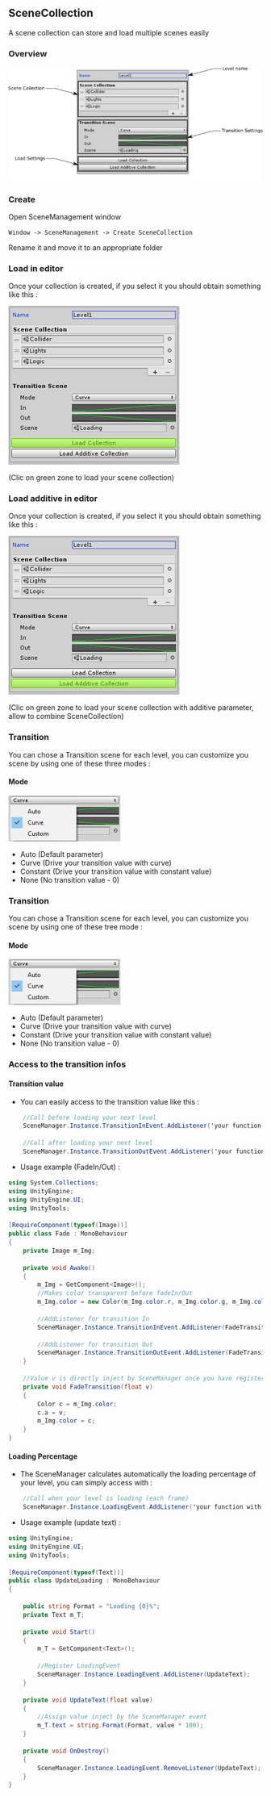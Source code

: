## SceneCollection

A scene collection can store and load multiple scenes easily

### Overview
![SceneCollection panel](https://github.com/Nicolas-Constanty/UnityTools/blob/master/docs/images/SceneCollectionPanel.png)

### Create

Open SceneManagement window
```
Window -> SceneManagement -> Create SceneCollection
```

Rename it and move it to an appropriate folder

### Load in editor

Once your collection is created, if you select it you should obtain something like this :

![Capture load collection](https://github.com/Nicolas-Constanty/UnityTools/blob/master/docs/images/SceneCollection-LoadCollection.png)

(Clic on green zone to load your scene collection)

### Load additive in editor

Once your collection is created, if you select it you should obtain something like this :

![Capture load additive collection](https://github.com/Nicolas-Constanty/UnityTools/blob/master/docs/images/SceneCollection-LoadAdditiveCollection.png)

(Clic on green zone to load your scene collection with additive parameter, allow to combine SceneCollection)

### Transition

You can chose a Transition scene for each level, you can customize you scene by using one of these three modes :

#### Mode
![Capture mode](https://github.com/Nicolas-Constanty/UnityTools/blob/master/docs/images/SceneCollection-Mode.png)

* Auto (Default parameter)
* Curve (Drive your transition value with curve)
* Constant (Drive your transition value with constant value)
* None (No transition value - 0)

### Transition 
 
You can chose a Transition scene for each level, you can customize you scene by using one of these tree mode : 
 
#### Mode 
![Capture mode](https://github.com/Nicolas-Constanty/UnityTools/blob/master/images/SceneCollection-Mode.png) 
 
* Auto (Default parameter) 
* Curve (Drive your transition value with curve) 
* Constant (Drive your transition value with constant value) 
* None (No transition value - 0) 
 
### Access to the transition infos 
 
#### Transition value 
 
* You can easily access to the transition value like this : 
 
```csharp 
    //Call before loading your next level 
    SceneManager.Instance.TransitionInEvent.AddListener('your function with float parameter'); 
     
    //Call after loading your next level 
    SceneManager.Instance.TransitionOutEvent.AddListener('your function with float parameter'); 
``` 
 
* Usage example (FadeIn/Out) : 
 
```csharp 
using System.Collections; 
using UnityEngine; 
using UnityEngine.UI; 
using UnityTools; 
 
[RequireComponent(typeof(Image))] 
public class Fade : MonoBehaviour 
{ 
    private Image m_Img; 
 
    private void Awake() 
    { 
        m_Img = GetComponent<Image>(); 
        //Makes color transparent before fadeIn/Out 
        m_Img.color = new Color(m_Img.color.r, m_Img.color.g, m_Img.color.b, 0); 
 
        //AddListener for transition In 
        SceneManager.Instance.TransitionInEvent.AddListener(FadeTransition); 
 
        //AddListener for transition Out 
        SceneManager.Instance.TransitionOutEvent.AddListener(FadeTransition); 
    } 
 
    //Value v is directly inject by SceneManager once you have register these events 
    private void FadeTransition(float v) 
    { 
        Color c = m_Img.color; 
        c.a = v; 
        m_Img.color = c; 
    } 
} 
``` 
 
#### Loading Percentage 
 
* The SceneManager calculates automatically the loading percentage of your level, you can simply access with : 
 
```csharp 
    //Call when your level is loading (each frame) 
    SceneManager.Instance.LoadingEvent.AddListener('your function with float parameter'); 
``` 
 
* Usage example (update text) : 
 
```csharp 
using UnityEngine; 
using UnityEngine.UI; 
using UnityTools; 
 
[RequireComponent(typeof(Text))] 
public class UpdateLoading : MonoBehaviour 
{ 
 
    public string Format = "Loading {0}%"; 
    private Text m_T; 
 
    private void Start() 
    { 
        m_T = GetComponent<Text>(); 
         
        //Register LoadingEvent 
        SceneManager.Instance.LoadingEvent.AddListener(UpdateText); 
    } 
 
    private void UpdateText(float value) 
    { 
        //Assign value inject by the SceneManager event 
        m_T.text = string.Format(Format, value * 100); 
    } 
 
    private void OnDestroy() 
    { 
        SceneManager.Instance.LoadingEvent.RemoveListener(UpdateText); 
    } 
} 
 
``` 

